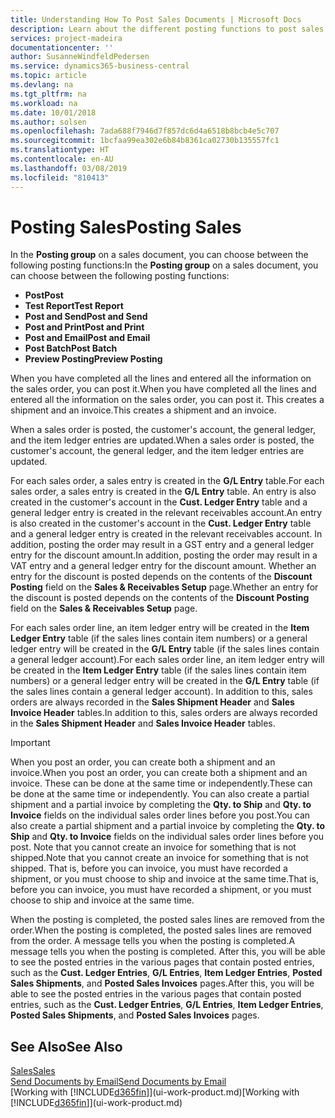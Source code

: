 ```yaml
---
title: Understanding How To Post Sales Documents | Microsoft Docs
description: Learn about the different posting functions to post sales documents.
services: project-madeira
documentationcenter: ''
author: SusanneWindfeldPedersen
ms.service: dynamics365-business-central
ms.topic: article
ms.devlang: na
ms.tgt_pltfrm: na
ms.workload: na
ms.date: 10/01/2018
ms.author: solsen
ms.openlocfilehash: 7ada688f7946d7f857dc6d4a6518b8bcb4e5c707
ms.sourcegitcommit: 1bcfaa99ea302e6b84b8361ca02730b135557fc1
ms.translationtype: HT
ms.contentlocale: en-AU
ms.lasthandoff: 03/08/2019
ms.locfileid: "810413"
---
```

# <a name="posting-sales"></a><span data-ttu-id="502e2-103">Posting Sales</span><span class="sxs-lookup"><span data-stu-id="502e2-103">Posting Sales</span></span>
<span data-ttu-id="502e2-104">In the **Posting group** on a sales document, you can choose between the following posting functions:</span><span class="sxs-lookup"><span data-stu-id="502e2-104">In the **Posting group** on a sales document, you can choose between the following posting functions:</span></span>

* <span data-ttu-id="502e2-105">**Post**</span><span class="sxs-lookup"><span data-stu-id="502e2-105">**Post**</span></span>
* <span data-ttu-id="502e2-106">**Test Report**</span><span class="sxs-lookup"><span data-stu-id="502e2-106">**Test Report**</span></span>
* <span data-ttu-id="502e2-107">**Post and Send**</span><span class="sxs-lookup"><span data-stu-id="502e2-107">**Post and Send**</span></span>
* <span data-ttu-id="502e2-108">**Post and Print**</span><span class="sxs-lookup"><span data-stu-id="502e2-108">**Post and Print**</span></span>
* <span data-ttu-id="502e2-109">**Post and Email**</span><span class="sxs-lookup"><span data-stu-id="502e2-109">**Post and Email**</span></span>
* <span data-ttu-id="502e2-110">**Post Batch**</span><span class="sxs-lookup"><span data-stu-id="502e2-110">**Post Batch**</span></span>
* <span data-ttu-id="502e2-111">**Preview Posting**</span><span class="sxs-lookup"><span data-stu-id="502e2-111">**Preview Posting**</span></span>

<span data-ttu-id="502e2-112">When you have completed all the lines and entered all the information on the sales order, you can post it.</span><span class="sxs-lookup"><span data-stu-id="502e2-112">When you have completed all the lines and entered all the information on the sales order, you can post it.</span></span> <span data-ttu-id="502e2-113">This creates a shipment and an invoice.</span><span class="sxs-lookup"><span data-stu-id="502e2-113">This creates a shipment and an invoice.</span></span>

<span data-ttu-id="502e2-114">When a sales order is posted, the customer's account, the general ledger, and the item ledger entries are updated.</span><span class="sxs-lookup"><span data-stu-id="502e2-114">When a sales order is posted, the customer's account, the general ledger, and the item ledger entries are updated.</span></span>

<span data-ttu-id="502e2-115">For each sales order, a sales entry is created in the **G/L Entry** table.</span><span class="sxs-lookup"><span data-stu-id="502e2-115">For each sales order, a sales entry is created in the **G/L Entry** table.</span></span> <span data-ttu-id="502e2-116">An entry is also created in the customer's account in the **Cust. Ledger Entry** table and a general ledger entry is created in the relevant receivables account.</span><span class="sxs-lookup"><span data-stu-id="502e2-116">An entry is also created in the customer's account in the **Cust. Ledger Entry** table and a general ledger entry is created in the relevant receivables account.</span></span> <span data-ttu-id="502e2-117">In addition, posting the order may result in a GST entry and a general ledger entry for the discount amount.</span><span class="sxs-lookup"><span data-stu-id="502e2-117">In addition, posting the order may result in a VAT entry and a general ledger entry for the discount amount.</span></span> <span data-ttu-id="502e2-118">Whether an entry for the discount is posted depends on the contents of the **Discount Posting** field on the **Sales & Receivables Setup** page.</span><span class="sxs-lookup"><span data-stu-id="502e2-118">Whether an entry for the discount is posted depends on the contents of the **Discount Posting** field on the **Sales & Receivables Setup** page.</span></span>

<span data-ttu-id="502e2-119">For each sales order line, an item ledger entry will be created in the **Item Ledger Entry** table (if the sales lines contain item numbers) or a general ledger entry will be created in the **G/L Entry** table (if the sales lines contain a general ledger account).</span><span class="sxs-lookup"><span data-stu-id="502e2-119">For each sales order line, an item ledger entry will be created in the **Item Ledger Entry** table (if the sales lines contain item numbers) or a general ledger entry will be created in the **G/L Entry** table (if the sales lines contain a general ledger account).</span></span> <span data-ttu-id="502e2-120">In addition to this, sales orders are always recorded in the **Sales Shipment Header** and **Sales Invoice Header** tables.</span><span class="sxs-lookup"><span data-stu-id="502e2-120">In addition to this, sales orders are always recorded in the **Sales Shipment Header** and **Sales Invoice Header** tables.</span></span>

> [!IMPORTANT]  
>   <span data-ttu-id="502e2-121">When you post an order, you can create both a shipment and an invoice.</span><span class="sxs-lookup"><span data-stu-id="502e2-121">When you post an order, you can create both a shipment and an invoice.</span></span> <span data-ttu-id="502e2-122">These can be done at the same time or independently.</span><span class="sxs-lookup"><span data-stu-id="502e2-122">These can be done at the same time or independently.</span></span> <span data-ttu-id="502e2-123">You can also create a partial shipment and a partial invoice by completing the **Qty. to Ship** and **Qty. to Invoice** fields on the individual sales order lines before you post.</span><span class="sxs-lookup"><span data-stu-id="502e2-123">You can also create a partial shipment and a partial invoice by completing the **Qty. to Ship** and **Qty. to Invoice** fields on the individual sales order lines before you post.</span></span> <span data-ttu-id="502e2-124">Note that you cannot create an invoice for something that is not shipped.</span><span class="sxs-lookup"><span data-stu-id="502e2-124">Note that you cannot create an invoice for something that is not shipped.</span></span> <span data-ttu-id="502e2-125">That is, before you can invoice, you must have recorded a shipment, or you must choose to ship and invoice at the same time.</span><span class="sxs-lookup"><span data-stu-id="502e2-125">That is, before you can invoice, you must have recorded a shipment, or you must choose to ship and invoice at the same time.</span></span>

<span data-ttu-id="502e2-126">When the posting is completed, the posted sales lines are removed from the order.</span><span class="sxs-lookup"><span data-stu-id="502e2-126">When the posting is completed, the posted sales lines are removed from the order.</span></span> <span data-ttu-id="502e2-127">A message tells you when the posting is completed.</span><span class="sxs-lookup"><span data-stu-id="502e2-127">A message tells you when the posting is completed.</span></span> <span data-ttu-id="502e2-128">After this, you will be able to see the posted entries in the various pages that contain posted entries, such as the **Cust. Ledger Entries**, **G/L Entries**, **Item Ledger Entries**, **Posted Sales Shipments**, and **Posted Sales Invoices** pages.</span><span class="sxs-lookup"><span data-stu-id="502e2-128">After this, you will be able to see the posted entries in the various pages that contain posted entries, such as the **Cust. Ledger Entries**, **G/L Entries**, **Item Ledger Entries**, **Posted Sales Shipments**, and **Posted Sales Invoices** pages.</span></span>

## <a name="see-also"></a><span data-ttu-id="502e2-129">See Also</span><span class="sxs-lookup"><span data-stu-id="502e2-129">See Also</span></span>
[<span data-ttu-id="502e2-130">Sales</span><span class="sxs-lookup"><span data-stu-id="502e2-130">Sales</span></span>](sales-manage-sales.md)  
[<span data-ttu-id="502e2-131">Send Documents by Email</span><span class="sxs-lookup"><span data-stu-id="502e2-131">Send Documents by Email</span></span>](ui-how-send-documents-email.md)  
<span data-ttu-id="502e2-132">[Working with [!INCLUDE[d365fin](includes/d365fin_md.md)]](ui-work-product.md)</span><span class="sxs-lookup"><span data-stu-id="502e2-132">[Working with [!INCLUDE[d365fin](includes/d365fin_md.md)]](ui-work-product.md)</span></span>

